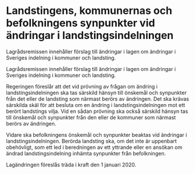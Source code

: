 # Landstingens, kommunernas och befolkningens synpunkter vid ändringar i landstingsindelningen

Lagrådsremissen innehåller förslag till ändringar i lagen om
ändringar i Sveriges indelning i kommuner och landsting.

Lagrådsremissen innehåller förslag till ändringar i lagen om
ändringar i Sveriges indelning i kommuner och landsting.

Regeringen föreslår att det vid prövning av frågan om ändring i landstingsindelningen ska tas särskild hänsyn till önskemål och synpunkter från det eller de landsting som närmast berörs av ändringen. Det ska krävas särskilda skäl för att besluta om en ändring i landstingsindelningen mot ett berört landstings vilja. Vid en sådan prövning ska också särskild hänsyn tas till önskemål och synpunkter från den eller de kommuner som närmast berörs av ändringen.

Vidare ska befolkningens önskemål och synpunkter beaktas vid
ändringar i landstingsindelningen. Berörda landsting ska, om det inte är uppenbart obehövligt, som ett led i beredningen av ett yttrande eller en ansökan om ändrad landstingsindelning inhämta synpunkter från
befolkningen.

Lagändringen föreslås träda i kraft den 1 januari 2020.
